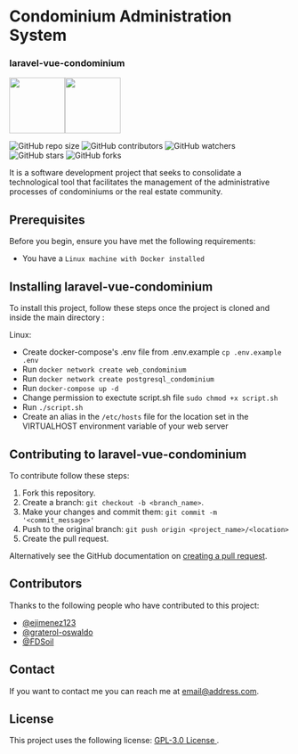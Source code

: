 # Condominium Administration System

### laravel-vue-condominium

<img src="https://laravel.com/img/logomark.min.svg" width="100" height="100"/><img src="https://vuejs.org/images/logo.svg" width="100" height="100"/>

![GitHub repo size](https://img.shields.io/github/repo-size/CaribesTIC/laravel-vue-condominium)
![GitHub contributors](https://img.shields.io/github/contributors/CaribesTIC/laravel-vue-condominium)
![GitHub watchers](https://img.shields.io/github/watchers/CaribesTIC/laravel-vue-condominium?style=social)
![GitHub stars](https://img.shields.io/github/stars/CaribesTIC/laravel-vue-condominium?style=social)
![GitHub forks](https://img.shields.io/github/forks/CaribesTIC/laravel-vue-condominium?style=social)

It is a software development project that seeks to consolidate a technological tool that facilitates the management of the administrative processes of condominiums or the real estate community.

## Prerequisites

Before you begin, ensure you have met the following requirements:

- You have a `Linux machine with Docker installed`

## Installing laravel-vue-condominium

To install this project, follow these steps once the project is cloned and inside the main directory :

Linux:

- Create docker-compose's .env file from .env.example `cp .env.example .env`
- Run `docker network create web_condominium`
- Run `docker network create postgresql_condominium`
- Run `docker-compose up -d`
- Change permission to exectute script.sh file `sudo chmod +x script.sh`
- Run `./script.sh`
- Create an alias in the `/etc/hosts` file for the location set in the VIRTUALHOST environment variable of your web server

## Contributing to laravel-vue-condominium

To contribute follow these steps:

1. Fork this repository.
2. Create a branch: `git checkout -b <branch_name>`.
3. Make your changes and commit them: `git commit -m '<commit_message>'`
4. Push to the original branch: `git push origin <project_name>/<location>`
5. Create the pull request.

Alternatively see the GitHub documentation on [creating a pull request](https://help.github.com/en/github/collaborating-with-issues-and-pull-requests/creating-a-pull-request).

## Contributors

Thanks to the following people who have contributed to this project:

- [@ejimenez123](https://github.com/ejimenez123)
- [@graterol-oswaldo](https://github.com/graterol-oswaldo)
- [@FDSoil](https://github.com/FDSoil)

## Contact

If you want to contact me you can reach me at <email@address.com>.

## License

This project uses the following license: [ GPL-3.0 License ](https://github.com/CaribesTIC/laravel-vue-condominium/blob/main/LICENSE).
